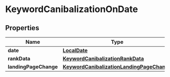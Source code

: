 # KeywordCanibalizationOnDate

## Properties
Name | Type | Description | Notes
------------ | ------------- | ------------- | -------------
**date** | [**LocalDate**](LocalDate.md) |  |  [optional]
**rankData** | [**KeywordCanibalizationRankData**](KeywordCanibalizationRankData.md) |  |  [optional]
**landingPageChange** | [**KeywordCanibalizationLandingPageChange**](KeywordCanibalizationLandingPageChange.md) |  |  [optional]
